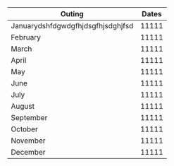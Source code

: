 
|Outing   |Dates|
|------   |-----|
|Januarydshfdgwdgfhjdsgfhjsdghjfsd  |11111|
|February |11111|
|March    |11111|
|April    |11111|
|May      |11111|
|June     |11111|
|July     |11111|
|August   |11111|
|September|11111|
|October  |11111|
|November |11111|
|December |11111|
